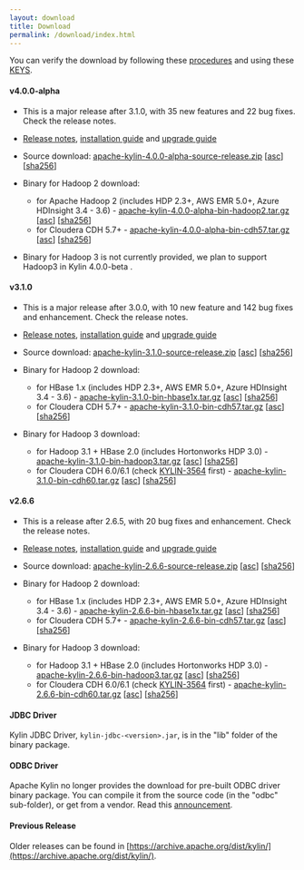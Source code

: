```yaml
---
layout: download
title: Download
permalink: /download/index.html
---
```


You can verify the download by following these [procedures](https://www.apache.org/info/verification.html) and using these [KEYS](https://www.apache.org/dist/kylin/KEYS).

#### v4.0.0-alpha
- This is a major release after 3.1.0, with 35 new features and 22 bug fixes. Check the release notes.
- [Release notes](/docs/release_notes.html), [installation guide](/docs/install/index.html) and [upgrade guide](https://cwiki.apache.org/confluence/display/KYLIN/How+to+upgrade+for+Kylin+4.0.0-alpha)
- Source download: [apache-kylin-4.0.0-alpha-source-release.zip](https://www.apache.org/dyn/closer.cgi/kylin/apache-kylin-4.0.0-alpha/apache-kylin-4.0.0-alpha-source-release.zip) \[[asc](https://www.apache.org/dist/kylin/apache-kylin-4.0.0-alpha/apache-kylin-4.0.0-alpha-source-release.zip.asc)\] \[[sha256](https://www.apache.org/dist/kylin/apache-kylin-4.0.0-alpha/apache-kylin-4.0.0-alpha-source-release.zip.sha256)\]
- Binary for Hadoop 2 download:
  - for Apache Hadoop 2 (includes HDP 2.3+, AWS EMR 5.0+, Azure HDInsight 3.4 - 3.6) - [apache-kylin-4.0.0-alpha-bin-hadoop2.tar.gz](https://www.apache.org/dyn/closer.cgi/kylin/apache-kylin-4.0.0-alpha/apache-kylin-4.0.0-alpha-bin-hadoop2.tar.gz) \[[asc](https://www.apache.org/dist/kylin/apache-kylin-4.0.0-alpha/apache-kylin-4.0.0-alpha-bin-hadoop2.tar.gz.asc)\] \[[sha256](https://www.apache.org/dist/kylin/apache-kylin-4.0.0-alpha/apache-kylin-4.0.0-alpha-bin-hadoop2.tar.gz.sha256)\]
  - for Cloudera CDH 5.7+ - [apache-kylin-4.0.0-alpha-bin-cdh57.tar.gz](https://www.apache.org/dyn/closer.cgi/kylin/apache-kylin-4.0.0-alpha/apache-kylin-4.0.0-alpha-bin-cdh57.tar.gz) \[[asc](https://www.apache.org/dist/kylin/apache-kylin-4.0.0-alpha/apache-kylin-4.0.0-alpha-bin-cdh57.tar.gz.asc)\] \[[sha256](https://www.apache.org/dist/kylin/apache-kylin-4.0.0-alpha/apache-kylin-4.0.0-alpha-bin-cdh57.tar.gz.sha256)\]

- Binary for Hadoop 3 is not currently provided, we plan to support Hadoop3 in Kylin 4.0.0-beta .
  
#### v3.1.0
- This is a major release after 3.0.0, with 10 new feature and 142 bug fixes and enhancement. Check the release notes.
- [Release notes](/docs/release_notes.html), [installation guide](/docs/install/index.html) and [upgrade guide](/docs/howto/howto_upgrade.html)
- Source download: [apache-kylin-3.1.0-source-release.zip](https://www.apache.org/dyn/closer.cgi/kylin/apache-kylin-3.1.0/apache-kylin-3.1.0-source-release.zip) \[[asc](https://www.apache.org/dist/kylin/apache-kylin-3.1.0/apache-kylin-3.1.0-source-release.zip.asc)\] \[[sha256](https://www.apache.org/dist/kylin/apache-kylin-3.1.0/apache-kylin-3.1.0-source-release.zip.sha256)\]
- Binary for Hadoop 2 download:
  - for HBase 1.x (includes HDP 2.3+, AWS EMR 5.0+, Azure HDInsight 3.4 - 3.6) - [apache-kylin-3.1.0-bin-hbase1x.tar.gz](https://www.apache.org/dyn/closer.cgi/kylin/apache-kylin-3.1.0/apache-kylin-3.1.0-bin-hbase1x.tar.gz) \[[asc](https://www.apache.org/dist/kylin/apache-kylin-3.1.0/apache-kylin-3.1.0-bin-hbase1x.tar.gz.asc)\] \[[sha256](https://www.apache.org/dist/kylin/apache-kylin-3.1.0/apache-kylin-3.1.0-bin-hbase1x.tar.gz.sha256)\]
  - for Cloudera CDH 5.7+ - [apache-kylin-3.1.0-bin-cdh57.tar.gz](https://www.apache.org/dyn/closer.cgi/kylin/apache-kylin-3.1.0/apache-kylin-3.1.0-bin-cdh57.tar.gz) \[[asc](https://www.apache.org/dist/kylin/apache-kylin-3.1.0/apache-kylin-3.1.0-bin-cdh57.tar.gz.asc)\] \[[sha256](https://www.apache.org/dist/kylin/apache-kylin-3.1.0/apache-kylin-3.1.0-bin-cdh57.tar.gz.sha256)\]

- Binary for Hadoop 3 download:
  - for Hadoop 3.1 + HBase 2.0 (includes Hortonworks HDP 3.0) - [apache-kylin-3.1.0-bin-hadoop3.tar.gz](https://www.apache.org/dyn/closer.cgi/kylin/apache-kylin-3.1.0/apache-kylin-3.1.0-bin-hadoop3.tar.gz) \[[asc](https://www.apache.org/dist/kylin/apache-kylin-3.1.0/apache-kylin-3.1.0-bin-hadoop3.tar.gz.asc)\] \[[sha256](https://www.apache.org/dist/kylin/apache-kylin-3.1.0/apache-kylin-3.1.0-bin-hadoop3.tar.gz.sha256)\]
  - for Cloudera CDH 6.0/6.1 (check [KYLIN-3564](https://issues.apache.org/jira/browse/KYLIN-3564) first) - [apache-kylin-3.1.0-bin-cdh60.tar.gz](https://www.apache.org/dyn/closer.cgi/kylin/apache-kylin-3.1.0/apache-kylin-3.1.0-bin-cdh60.tar.gz) \[[asc](https://www.apache.org/dist/kylin/apache-kylin-3.1.0/apache-kylin-3.1.0-bin-cdh60.tar.gz.asc)\] \[[sha256](https://www.apache.org/dist/kylin/apache-kylin-3.1.0/apache-kylin-3.1.0-bin-cdh60.tar.gz.sha256)\]

#### v2.6.6
- This is a release after 2.6.5, with 20 bug fixes and enhancement. Check the release notes.
- [Release notes](/docs/release_notes.html), [installation guide](/docs/install/index.html) and [upgrade guide](/docs/howto/howto_upgrade.html)
- Source download: [apache-kylin-2.6.6-source-release.zip](https://www.apache.org/dyn/closer.cgi/kylin/apache-kylin-2.6.6/apache-kylin-2.6.6-source-release.zip) \[[asc](https://www.apache.org/dist/kylin/apache-kylin-2.6.6/apache-kylin-2.6.6-source-release.zip.asc)\] \[[sha256](https://www.apache.org/dist/kylin/apache-kylin-2.6.6/apache-kylin-2.6.6-source-release.zip.sha256)\]
- Binary for Hadoop 2 download:
  - for HBase 1.x (includes HDP 2.3+, AWS EMR 5.0+, Azure HDInsight 3.4 - 3.6) - [apache-kylin-2.6.6-bin-hbase1x.tar.gz](https://www.apache.org/dyn/closer.cgi/kylin/apache-kylin-2.6.6/apache-kylin-2.6.6-bin-hbase1x.tar.gz) \[[asc](https://www.apache.org/dist/kylin/apache-kylin-2.6.6/apache-kylin-2.6.6-bin-hbase1x.tar.gz.asc)\] \[[sha256](https://www.apache.org/dist/kylin/apache-kylin-2.6.6/apache-kylin-2.6.6-bin-hbase1x.tar.gz.sha256)\]
  - for Cloudera CDH 5.7+ - [apache-kylin-2.6.6-bin-cdh57.tar.gz](https://www.apache.org/dyn/closer.cgi/kylin/apache-kylin-2.6.6/apache-kylin-2.6.6-bin-cdh57.tar.gz) \[[asc](https://www.apache.org/dist/kylin/apache-kylin-2.6.6/apache-kylin-2.6.6-bin-cdh57.tar.gz.asc)\] \[[sha256](https://www.apache.org/dist/kylin/apache-kylin-2.6.6/apache-kylin-2.6.6-bin-cdh57.tar.gz.sha256)\]

- Binary for Hadoop 3 download:
  - for Hadoop 3.1 + HBase 2.0 (includes Hortonworks HDP 3.0) - [apache-kylin-2.6.6-bin-hadoop3.tar.gz](https://www.apache.org/dyn/closer.cgi/kylin/apache-kylin-2.6.6/apache-kylin-2.6.6-bin-hadoop3.tar.gz) \[[asc](https://www.apache.org/dist/kylin/apache-kylin-2.6.6/apache-kylin-2.6.6-bin-hadoop3.tar.gz.asc)\] \[[sha256](https://www.apache.org/dist/kylin/apache-kylin-2.6.6/apache-kylin-2.6.6-bin-hadoop3.tar.gz.sha256)\]
  - for Cloudera CDH 6.0/6.1 (check [KYLIN-3564](https://issues.apache.org/jira/browse/KYLIN-3564) first) - [apache-kylin-2.6.6-bin-cdh60.tar.gz](https://www.apache.org/dyn/closer.cgi/kylin/apache-kylin-2.6.6/apache-kylin-2.6.6-bin-cdh60.tar.gz) \[[asc](https://www.apache.org/dist/kylin/apache-kylin-2.6.6/apache-kylin-2.6.6-bin-cdh60.tar.gz.asc)\] \[[sha256](https://www.apache.org/dist/kylin/apache-kylin-2.6.6/apache-kylin-2.6.6-bin-cdh60.tar.gz.sha256)\]

#### JDBC Driver

Kylin JDBC Driver, `kylin-jdbc-<version>.jar`, is in the "lib" folder of the binary package.

#### ODBC Driver

Apache Kylin no longer provides the download for pre-built ODBC driver binary package. You can compile it from the source code (in the "odbc" sub-folder), or get from a vendor. Read this [announcement](http://apache-kylin.74782.x6.nabble.com/Kylin-ODBC-driver-is-removed-from-download-page-td12928.html).

#### Previous Release

Older releases can be found in [https://archive.apache.org/dist/kylin/](https://archive.apache.org/dist/kylin/).
